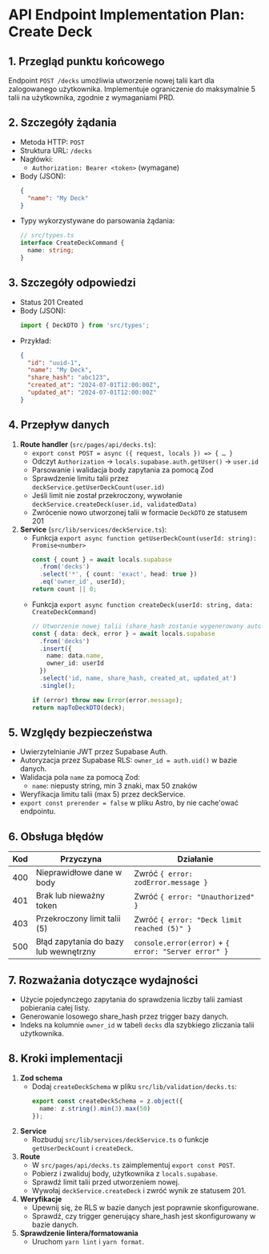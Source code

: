 # API Endpoint Implementation Plan: Create Deck

## 1. Przegląd punktu końcowego
Endpoint `POST /decks` umożliwia utworzenie nowej talii kart dla zalogowanego użytkownika. Implementuje ograniczenie do maksymalnie 5 talii na użytkownika, zgodnie z wymaganiami PRD.

## 2. Szczegóły żądania
- Metoda HTTP: `POST`
- Struktura URL: `/decks`
- Nagłówki:
  - `Authorization: Bearer <token>` (wymagane)
- Body (JSON):
  ```json
  {
    "name": "My Deck"
  }
  ```
- Typy wykorzystywane do parsowania żądania:
  ```ts
  // src/types.ts
  interface CreateDeckCommand {
    name: string;
  }
  ```

## 3. Szczegóły odpowiedzi
- Status 201 Created
- Body (JSON):
  ```ts
  import { DeckDTO } from 'src/types';
  ```
- Przykład:
  ```json
  {
    "id": "uuid-1",
    "name": "My Deck",
    "share_hash": "abc123",
    "created_at": "2024-07-01T12:00:00Z",
    "updated_at": "2024-07-01T12:00:00Z"
  }
  ```

## 4. Przepływ danych
1. **Route handler** (`src/pages/api/decks.ts`):
   - `export const POST = async ({ request, locals }) => { … }`
   - Odczyt `Authorization` → `locals.supabase.auth.getUser()` → `user.id`
   - Parsowanie i walidacja body zapytania za pomocą Zod
   - Sprawdzenie limitu talii przez `deckService.getUserDeckCount(user.id)`
   - Jeśli limit nie został przekroczony, wywołanie `deckService.createDeck(user.id, validatedData)`
   - Zwrócenie nowo utworzonej talii w formacie `DeckDTO` ze statusem 201
2. **Service** (`src/lib/services/deckService.ts`):
   - Funkcja `export async function getUserDeckCount(userId: string): Promise<number>`
     ```ts
     const { count } = await locals.supabase
       .from('decks')
       .select('*', { count: 'exact', head: true })
       .eq('owner_id', userId);
     return count || 0;
     ```
   - Funkcja `export async function createDeck(userId: string, data: CreateDeckCommand)`
     ```ts
     // Utworzenie nowej talii (share_hash zostanie wygenerowany automatycznie przez trigger w bazie danych)
     const { data: deck, error } = await locals.supabase
       .from('decks')
       .insert({
         name: data.name,
         owner_id: userId
       })
       .select('id, name, share_hash, created_at, updated_at')
       .single();
     
     if (error) throw new Error(error.message);
     return mapToDeckDTO(deck);
     ```

## 5. Względy bezpieczeństwa
- Uwierzytelnianie JWT przez Supabase Auth.
- Autoryzacja przez Supabase RLS: `owner_id = auth.uid()` w bazie danych.
- Walidacja pola `name` za pomocą Zod:
  - `name`: niepusty string, min 3 znaki, max 50 znaków
- Weryfikacja limitu talii (max 5) przez deckService.
- `export const prerender = false` w pliku Astro, by nie cache'ować endpointu.

## 6. Obsługa błędów
| Kod | Przyczyna                                  | Działanie                                   |
|-----|-------------------------------------------|---------------------------------------------|
| 400 | Nieprawidłowe dane w body                 | Zwróć `{ error: zodError.message }`         |
| 401 | Brak lub nieważny token                   | Zwróć `{ error: "Unauthorized" }`           |
| 403 | Przekroczony limit talii (5)             | Zwróć `{ error: "Deck limit reached (5)" }` |
| 500 | Błąd zapytania do bazy lub wewnętrzny     | `console.error(error)` + `{ error: "Server error" }` |

## 7. Rozważania dotyczące wydajności
- Użycie pojedynczego zapytania do sprawdzenia liczby talii zamiast pobierania całej listy.
- Generowanie losowego share_hash przez trigger bazy danych.
- Indeks na kolumnie `owner_id` w tabeli `decks` dla szybkiego zliczania talii użytkownika.

## 8. Kroki implementacji
1. **Zod schema**
   - Dodaj `createDeckSchema` w pliku `src/lib/validation/decks.ts`:
     ```ts
     export const createDeckSchema = z.object({
       name: z.string().min(3).max(50)
     });
     ```
2. **Service**
   - Rozbuduj `src/lib/services/deckService.ts` o funkcje `getUserDeckCount` i `createDeck`.
3. **Route**
   - W `src/pages/api/decks.ts` zaimplementuj `export const POST`.
   - Pobierz i zwaliduj body, użytkownika z `locals.supabase`.
   - Sprawdź limit talii przed utworzeniem nowej.
   - Wywołaj `deckService.createDeck` i zwróć wynik ze statusem 201.
4. **Weryfikacje**
   - Upewnij się, że RLS w bazie danych jest poprawnie skonfigurowane.
   - Sprawdź, czy trigger generujący share_hash jest skonfigurowany w bazie danych.
5. **Sprawdzenie lintera/formatowania**
   - Uruchom `yarn lint` i `yarn format`. 